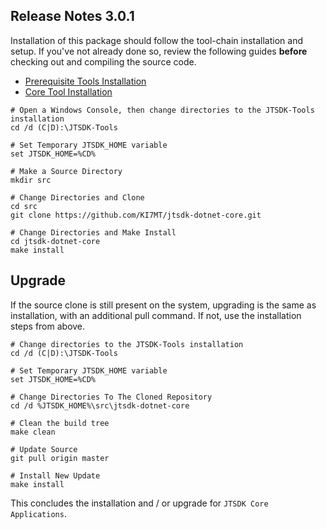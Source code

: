 ## Release Notes 3.0.1

Installation of this package should follow the tool-chain installation and
setup. If you've not already done so, review the following guides **before**
checking out and compiling the source code.

- [Prerequisite Tools Installation](Install-Prerequisites)
- [Core Tool Installation](Install-Jtsdk-Core)

``` shell
# Open a Windows Console, then change directories to the JTSDK-Tools installation
cd /d (C|D):\JTSDK-Tools

# Set Temporary JTSDK_HOME variable
set JTSDK_HOME=%CD%

# Make a Source Directory
mkdir src

# Change Directories and Clone
cd src
git clone https://github.com/KI7MT/jtsdk-dotnet-core.git

# Change Directories and Make Install
cd jtsdk-dotnet-core
make install
```

## Upgrade

If the source clone is still present on the system, upgrading is the same as
installation, with an additional pull command. If not, use the installation steps
from above.

``` shell
# Change directories to the JTSDK-Tools installation
cd /d (C|D):\JTSDK-Tools

# Set Temporary JTSDK_HOME variable
set JTSDK_HOME=%CD%

# Change Directories To The Cloned Repository
cd /d %JTSDK_HOME%\src\jtsdk-dotnet-core

# Clean the build tree
make clean

# Update Source
git pull origin master

# Install New Update
make install
```

This concludes the installation and / or upgrade for `JTSDK Core Applications`.